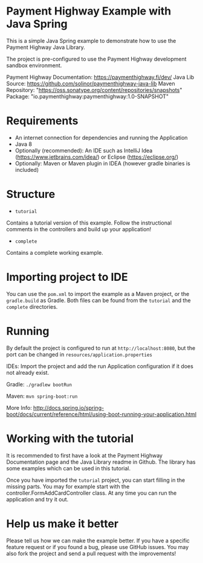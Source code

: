 # Payment Highway Example with Java Spring

This is a simple Java Spring example to demonstrate how to use the Payment Highway Java Library.

The project is pre-configured to use the Payment Highway development sandbox environment.

Payment Highway Documentation: https://paymenthighway.fi/dev/
Java Lib Source: https://github.com/solinor/paymenthighway-java-lib
Maven Repository: "https://oss.sonatype.org/content/repositories/snapshots"
Package: "io.paymenthighway:paymenthighway:1.0-SNAPSHOT"

# Requirements
- An internet connection for dependencies and running the Application
- Java 8
- Optionally (recommended): An IDE such as IntelliJ Idea (https://www.jetbrains.com/idea/) or Eclipse (https://eclipse.org/)
- Optionally: Maven or Maven plugin in IDEA (however gradle binaries is included) 

# Structure 

* `tutorial`

Contains a tutorial version of this example. Follow the instructional comments in the controllers and build up your application!

* `complete`

Contains a complete working example.
 
# Importing project to IDE

You can use the `pom.xml` to import the example as a Maven project, or the `gradle.build` as Gradle.
Both files can be found from the `tutorial` and the `complete` directories.

# Running

By default the project is configured to run at `http://localhost:8080`, but the port can be changed in `resources/application.properties`

IDEs:
Import the project and add the run Application configuration if it does not already exist.

Gradle:
`./gradlew bootRun`

Maven:
`mvn spring-boot:run`

More Info:
http://docs.spring.io/spring-boot/docs/current/reference/html/using-boot-running-your-application.html

# Working with the tutorial


It is recommended to first have a look at the Payment Highway Documentation page and the Java Library readme in Github. The library has some examples which can be used in this tutorial.

Once you have imported the `tutorial` project, you can start filling in the missing parts. You may for example start with the controller.FormAddCardController class. At any time you can run the application and try it out.


# Help us make it better

Please tell us how we can make the example better. If you have a specific feature request or if you found a bug, please use GitHub issues. You may also fork the project and send a pull request with the improvements!

